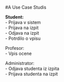 #A Use Case Studis

  **Student:** <br />
    - Prijava v sistem <br />
    - Prijava na izpit <br />
    - Odjava na izpit <br />
    - Potrdilo o vpisu <br />

Profesor: <br />
    - Vpis ocene <br />

Administrator: <br />
    - Odjava studenta iz izpita <br />
    - Prijava studenta na izpit <br />
